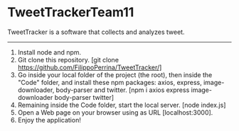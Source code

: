 # TweetTrackerTeam11

TweetTracker is a software that collects and analyzes tweet.

-------

1. Install node and npm.
2. Git clone this repository. 
[git clone https://github.com/FilippoPerrina/TweetTracker/]
3. Go inside your local folder of the project (the root), then inside the "Code" folder, and install these npm packages: axios, express, image-downloader, body-parser and twitter. 
[npm i axios express image-downloader body-parser twitter]
4. Remaining inside the Code folder, start the local server.
[node index.js]
5. Open a Web page on your browser using as URL [localhost:3000].
6. Enjoy the application!

 
